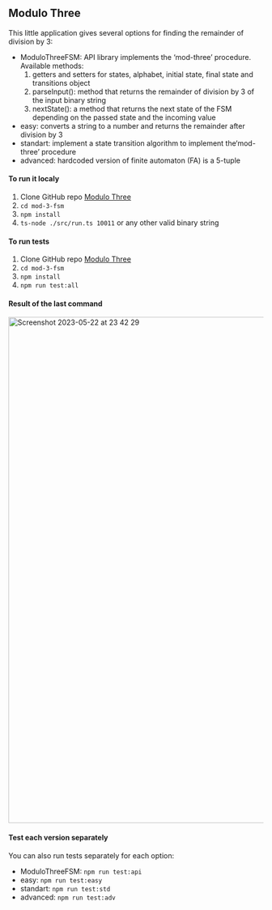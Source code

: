 ## Modulo Three

This little application gives several options for finding the remainder of division by 3:

- ModuloThreeFSM: API library implements the ‘mod-three’ procedure. Available methods:
  1. getters and setters for states, alphabet, initial state, final state and transitions object
  2. parseInput(): method that returns the remainder of division by 3 of the input binary string
  3. nextState(): a method that returns the next state of the FSM depending on the passed state and the incoming value
- easy: converts a string to a number and returns the remainder after division by 3
- standart: implement a state transition algorithm to implement the‘mod-three’ procedure
- advanced: hardcoded version of finite automaton (FA) is a 5-tuple


#### To run it localy

1. Clone GitHub repo [Modulo Three](https://github.com/n0ne/mod-3-fsm.git)
2. `cd mod-3-fsm`
3. `npm install`
4. `ts-node ./src/run.ts 10011` or any other valid binary string

#### To run tests

1. Clone GitHub repo [Modulo Three](https://github.com/n0ne/mod-3-fsm.git)
2. `cd mod-3-fsm`
3. `npm install`
4. `npm run test:all`

#### Result of the last command
<img width="1000" alt="Screenshot 2023-05-22 at 23 42 29" src="https://github.com/n0ne/mod-3-fsm/assets/783906/03ca493b-3882-474f-9ca5-87e63e90ff1f">



#### Test each version separately

You can also run tests separately for each option:

- ModuloThreeFSM: `npm run test:api`
- easy: `npm run test:easy`
- standart: `npm run test:std`
- advanced: `npm run test:adv`